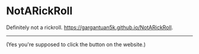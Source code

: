 # NotARickRoll
Definitely not a rickroll. https://gargantuan5k.github.io/NotARickRoll.

---
(Yes you're supposed to click the button on the website.)
